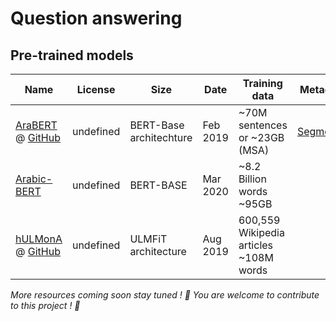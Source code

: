 # Question answering

## Pre-trained models 

| Name | License | Size |  Date | Training data | Metadata | 
| -- | -- | -- | -- | -- | -- |
| [AraBERT](https://arxiv.org/abs/2003.00104) @ [GitHub](https://github.com/aub-mind/arabert) | undefined | BERT-Base architechture  | Feb 2019  | ~70M sentences or ~23GB (MSA) | [Segmenter](http://alt.qcri.org/farasa/segmenter.html) |
| [Arabic-BERT](https://github.com/alisafaya/Arabic-BERT) | undefined | BERT-BASE | Mar 2020 | ~8.2 Billion words ~95GB| | 
| [hULMonA](https://www.aclweb.org/anthology/W19-4608/) @ [GitHub](https://github.com/aub-mind/hULMonA) | undefined | ULMFiT architecture| Aug 2019 |600,559 Wikipedia articles ~108M words |  |


*More resources coming soon stay tuned ! 🤩 You are welcome to contribute to this project ! 🙏*

